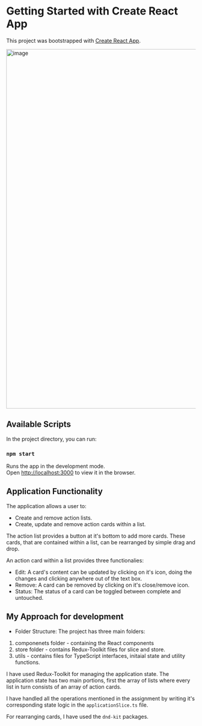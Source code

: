 # Getting Started with Create React App

This project was bootstrapped with [Create React App](https://github.com/facebook/create-react-app).

<img width="953" alt="image" src="https://github.com/user-attachments/assets/ff272f6e-d5d5-481a-b141-e97731b867cd" />


## Available Scripts

In the project directory, you can run:

### `npm start`

Runs the app in the development mode.\
Open [http://localhost:3000](http://localhost:3000) to view it in the browser.

## Application Functionality

The application allows a user to:

- Create and remove action lists.
- Create, update and remove action cards within a list.

The action list provides a button at it's bottom to add more cards. These cards, that are contained within a list, can be rearranged by simple drag and drop.

An action card within a list provides three functionalies:

- Edit: A card's content can be updated by clicking on it's icon, doing the changes and clicking anywhere out of the text box.
- Remove: A card can be removed by clicking on it's close/remove icon.
- Status: The status of a card can be toggled between complete and untouched.

## My Approach for development

- Folder Structure: The project has three main folders:

1. componenets folder - containing the React components
2. store folder - contains Redux-Toolkit files for slice and store.
3. utils - contains files for TypeScript interfaces, initaial state and utility functions.

I have used Redux-Toolkit for managing the application state.
The application state has two main portions, first the array of lists where every list in turn consists of an array of action cards.

I have handled all the operations mentioned in the assignment by writing it's corresponding state logic in the `applicationSlice.ts` file.

For rearranging cards, I have used the `dnd-kit` packages.

